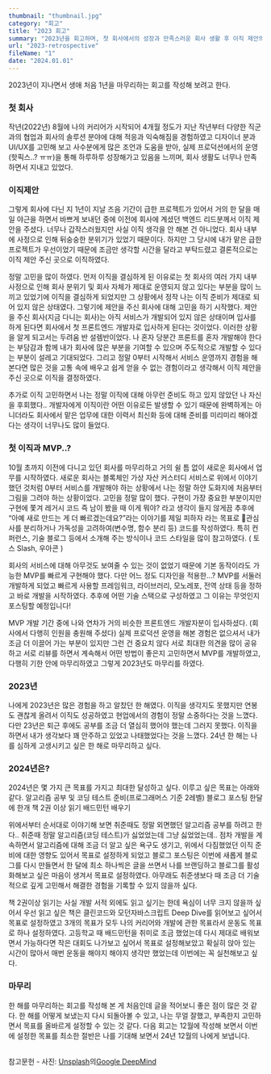 ```yaml
---
thumbnail: "thumbnail.jpg"
category: "회고"
title: "2023 회고"
summary: "2023년을 회고하며, 첫 회사에서의 성장과 만족스러운 회사 생활 후 이직 제안의 고민과 결심, 부족한 점과 2024년의 목표의 다짐을 공유합니다."
url: "2023-retrospective"
fileName: "1"
date: "2024.01.01"
---
```


2023년이 지나면서 생애 처음 1년을 마무리하는 회고를 작성해 보려고 한다.

### 첫 회사

작년(2022년) 8월에 나의 커리어가 시작되어 4개월 정도가 지난 작년부터 다양한 직군과의 협업과 회사의 솔루션 분야에 대해 적응과 익숙해짐을 경험하였고 디자이너 분과 UI/UX를 고민해 보고 사수분에게 많은 조언과 도움을 받아, 실제 프로덕션에서의 운영(핫픽스..? ㅠㅠ)을 통해 하루하루 성장해가고 있음을 느끼며, 회사 생활도 너무나 만족하면서 지내고 있었다.

### 이직제안

그렇게 회사에 다닌 지 1년이 지날 즈음 기간이 급한 프로젝트가 있어서 거의 한 달을 매일 야근을 하면서 바쁘게 보내던 중에 이전에 회사에 계셨던 백엔드 리드분께서 이직 제안을 주셨다. 너무나 갑작스러웠지만 사실 이직 생각을 안 해본 건 아니었다. 회사 내부에 사정으로 인해 뒤숭숭한 분위기가 있었기 때문이다. 하지만 그 당시에 내가 맡은 급한 프로젝트가 우선이었기 때문에 조금만 생각할 시간을 달라고 부탁드렸고 결론적으로는 이직 제안 주신 곳으로 이직하였다.

정말 고민을 많이 하였다. 먼저 이직을 결심하게 된 이유로는 첫 회사의 여러 가지 내부 사정으로 인해 회사 분위기 및 회사 자체가 제대로 운영되지 않고 있다는 부분을 많이 느끼고 있었기에 이직을 결심하게 되었지만 그 상황에서 정작 나는 이직 준비가 제대로 되어 있지 않은 상태였다. 그렇기에 제안을 주신 회사에 대해 고민을 하기 시작했다.
제안을 주신 회사(지금 다니는 회사)는 아직 서비스가 개발되어 있지 않은 상태이며 입사를 하게 된다면 회사에서 첫 프론트엔드 개발자로 입사하게 된다는 것이었다. 이러한 상황을 알게 되고서는 두려움 반 설렘반이었다. 나 혼자 당분간 프론트를 혼자 개발해야 한다는 부담감과 함께 내가 회사에 많은 부분을 기여할 수 있으며 주도적으로 개발할 수 있다는 부분이 설레고 기대되었다. 그리고 정말 0부터 시작해서 서비스 운영까지 경험을 해본다면 많은 것을 고통 속에 배우고 쉽게 얻을 수 없는 경험이라고 생각해서 이직 제안을 주신 곳으로 이직을 결정하였다.

추가로 이직 고민하면서 나는 정말 이직에 대해 아무런 준비도 하고 있지 않았던 나 자신을 후회했다.. 개발자에게 이직이란 어떤 이유로든 발생할 수 있기 때문에 완벽하게는 아니더라도 회사에서 맡은 업무에 대한 이력서 최신화 등에 대해 준비를 미리미리 해야겠다는 생각이 너무나도 많이 들었다.

### 첫 이직과 MVP..?

10월 초까지 이전에 다니고 있던 회사를 마무리하고 거의 쉴 틈 없이 새로운 회사에서 업무를 시작하였다. 새로운 회사는 블록체인 가상 자산 커스터디 서비스로 위에서 이야기했던 것처럼 0부터 서비스를 개발해야 하는 상황에서 나는 정말 하얀 도화지에 처음부터 그림을 그려야 하는 상황이었다. 고민을 정말 많이 했다. 구현이 가장 중요한 부분이지만 구현에 쫓겨 레거시 코드 즉 남이 봤을 때 이게 뭐야? 라고 생각이 들지 않게끔 추후에 “아예 새로 만드는 게 더 빠르겠는데요?”라는 이야기를 제일 피하자 라는 목표로 관심사를 분리하거나 가독성을 고려하여(변수명, 함수 분리 등) 코드를 작성하였다. 특히 컨퍼런스, 기술 블로그 등에서 소개해 주는 방식이나 코드 스타일을 많이 참고하였다. ( 토스 Slash, 우아콘 )

회사의 서비스에 대해 아무것도 보여줄 수 있는 것이 없었기 때문에 기본 동작이라도 가능한 MVP를 빠르게 구현해야 했다. 다만 어느 정도 디자인을 적용한...? MVP를 서둘러 개발하게 되었고 빠르게 사용할 프레임워크, 라이브러리, 모노레포, 전역 상태 등을 정하고 바로 개발을 시작하였다.
추후에 어떤 기술 스택으로 구성하였고 그 이유는 무엇인지 포스팅할 예정입니다!

MVP 개발 기간 중에 나와 연차가 거의 비슷한 프론트엔드 개발자분이 입사하셨다. (회사에서 다행히 인원을 충원해 주셨다) 실제 프로덕션 운영을 해본 경험은 없으셔서 내가 조금 더 이끌어 가는 부분이 있지만 그런 건 중요치 않다 서로 최대한 의견을 많이 공유하고 서로 리뷰를 하면서 계속해서 어떤 방법이 좋은지 고민하면서 MVP를 개발하였고, 다행히 기한 안에 마무리하였고 그렇게 2023년도 마무리를 하였다.

### 2023년

나에게 2023년은 많은 경험을 하고 알찼던 한 해였다. 이직을 생각지도 못했지만 연봉도 괜찮게 올려서 이직도 성공하였고 현업에서의 경험이 정말 소중하다는 것을 느꼈다. 다만 23년은 퇴근 후에도 공부를 조금 더 열심히 했어야 했는데 그러지 못했다. 이직을 하면서 내가 생각보다 꽤 안주하고 있었고 나태했었다는 것을 느꼈다. 24년 한 해는 나를 심하게 고생시키고 싶은 한 해로 마무리하고 싶다.

### 2024년은?

2024년은 몇 가지 큰 목표를 가지고 최대한 달성하고 싶다. 이루고 싶은 목표는 아래와 같다.
알고리즘 공부 및 코딩 테스트 준비(프로그래머스 기준 2레벨)
블로그 포스팅 한달에 한개
책 2권 이상 읽기
배드민턴 배우기

위에서부터 순서대로 이야기해 보면 취준때도 정말 외면했던 알고리즘 공부를 하려고 한다.. 취준때 정말 알고리즘(코딩 테스트)가 싫었었는데 그냥 싫었었는데.. 점차 개발을 계속하면서 알고리즘에 대해 조금 더 알고 싶은 욕구도 생기고, 위에서 다짐했었던 이직 준비에 대한 영향도 있어서 목표로 설정하게 되었고 블로그 포스팅은 이번에 새롭게 블로그를 다시 만들면서 한 달에 최소 하나씩은 글을 쓰면서 나를 브랜딩하고 블로그를 활성화해보고 싶은 마음이 생겨서 목표로 설정하였다. 아무래도 취준생보다 때 조금 더 기술적으로 깊게 고민해서 해결한 경험을 기록할 수 있지 않을까 싶다.

책 2권이상 읽기는 사실 개발 서적 외에도 읽고 싶기는 한데 욕심이 너무 크지 않을까 싶어서 우선 읽고 싶은 책은 클린코드와 모던자바스크립트 Deep Dive를 읽어보고 싶어서 목표로 설정하였고 3개의 목표가 모두 나의 커리어와 개발에 관한 목표라서 운동도 목표로 하나 설정하였다. 고등학교 때 배드민턴을 취미로 조금 했었는데 다시 제대로 배워보면서 가능하다면 작은 대회도 나가보고 싶어서 목표로 설정해보았고 확실히 앉아 있는 시간이 많아서 매번 운동을 해야지 해야지 생각만 했었는데 이번에는 꼭 실천해보고 싶다.

### 마무리

한 해를 마무리하는 회고를 작성해 본 게 처음인데 글을 적어보니 좋은 점이 많은 것 같다. 한 해를 어떻게 보냈는지 다시 되돌아볼 수 있고, 나는 무얼 잘했고, 부족한지 고민하면서 목표를 올바르게 설정할 수 있는 것 같다. 다음 회고는 12월에 작성해 보면서 이번에 설정한 목표를 최소한 절반은 나를 기대해 보면서 24년 12월의 나에게 보냅니다.

<br>
참고문헌
- 사진: <a href="https://unsplash.com/ko/%EC%82%AC%EC%A7%84/%ED%85%8D%EC%8A%A4%ED%8A%B8%EA%B0%80-%EC%9E%88%EB%8A%94-%EC%88%98%ED%95%98%EB%AC%BC%EC%9D%98-%ED%81%B4%EB%A1%9C%EC%A6%88%EC%97%85-LuzT78A1g7M?utm_content=creditCopyText&utm_medium=referral&utm_source=unsplash">Unsplash</a>의<a href="https://unsplash.com/ko/@googledeepmind?utm_content=creditCopyText&utm_medium=referral&utm_source=unsplash">Google DeepMind</a>
